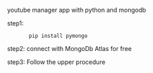              
 youtube manager app with python and mongodb

step1:                

           pip install pymongo 

step2:   connect with MongoDb Atlas for free 

step3:   Follow the upper procedure 
